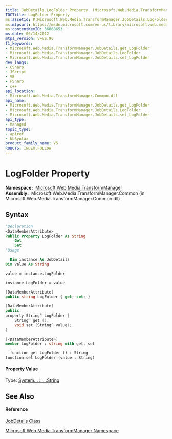 ```yaml
---
title: JobDetails.LogFolder Property  (Microsoft.Web.Media.TransformManager)
TOCTitle: LogFolder Property
ms:assetid: P:Microsoft.Web.Media.TransformManager.JobDetails.LogFolder
ms:mtpsurl: https://msdn.microsoft.com/en-us/library/microsoft.web.media.transformmanager.jobdetails.logfolder(v=VS.90)
ms:contentKeyID: 36868653
ms.date: 06/14/2012
mtps_version: v=VS.90
f1_keywords:
- Microsoft.Web.Media.TransformManager.JobDetails.get_LogFolder
- Microsoft.Web.Media.TransformManager.JobDetails.LogFolder
- Microsoft.Web.Media.TransformManager.JobDetails.set_LogFolder
dev_langs:
- CSharp
- JScript
- VB
- FSharp
- c++
api_location:
- Microsoft.Web.Media.TransformManager.Common.dll
api_name:
- Microsoft.Web.Media.TransformManager.JobDetails.get_LogFolder
- Microsoft.Web.Media.TransformManager.JobDetails.LogFolder
- Microsoft.Web.Media.TransformManager.JobDetails.set_LogFolder
api_type:
- Managed
topic_type:
- apiref
- kbSyntax
product_family_name: VS
ROBOTS: INDEX,FOLLOW
---
```


# LogFolder Property

**Namespace:**  [Microsoft.Web.Media.TransformManager](microsoft-web-media-transformmanager-namespace.md)  
**Assembly:**  Microsoft.Web.Media.TransformManager.Common (in Microsoft.Web.Media.TransformManager.Common.dll)

## Syntax

``` vb
'Declaration
<DataMemberAttribute> _
Public Property LogFolder As String
    Get
    Set
'Usage

  Dim instance As JobDetails
Dim value As String

value = instance.LogFolder

instance.LogFolder = value
```

``` csharp
[DataMemberAttribute]
public string LogFolder { get; set; }
```

``` c++
[DataMemberAttribute]
public:
property String^ LogFolder {
    String^ get ();
    void set (String^ value);
}
```

``` fsharp
[<DataMemberAttribute>]
member LogFolder : string with get, set
```

``` jscript
  function get LogFolder () : String
function set LogFolder (value : String)
```

#### Property Value

Type: [System. . :: . .String](https://msdn.microsoft.com/en-us/library/s1wwdcbf\(v=vs.90\))  

## See Also

#### Reference

[JobDetails Class](jobdetails-class-microsoft-web-media-transformmanager.md)

[Microsoft.Web.Media.TransformManager Namespace](microsoft-web-media-transformmanager-namespace.md)

